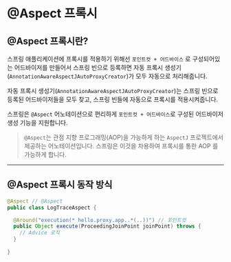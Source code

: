 # **@Aspect 프록시**

## **@Aspect 프록시란?**

스프링 애플리케이션에 프록시를 적용하기 위해선 `포인트컷 + 어드바이스` 로 구성되어있는 어드바이저를 만들어서 스프링 빈으로 등록하면 자동 프록시 생성기(`AnnotationAwareAspectJAutoProxyCreator`)가 모두 자동으로 처리해줍니다. 

자동 프록시 생성기(`AnnotationAwareAspectJAutoProxyCreator`)는 스프링 빈으로 등록된 어드바이저들을 모두 찾고, 스프링 빈들에 자동으로 프록시를 적용시켜줍니다. 

스프링은 `@Aspect` 어노테이션으로 편리하게 `포인트컷 + 어드바이스`로 구성된 어드바이저 생성 기능을 지원합니다. 

>  `@Aspect`는 관점 지향 프로그래밍(AOP)을 가능하게 하는 `AspectJ` 프로젝트에서 제공하는 어노테이션입니다. 스프링은 이것을 차용하여 프록시를 통한 AOP 를 가능하게 합니다. 

---
## **@Aspect 프록시 동작 방식**
```java
@Aspect // @Aspect
public class LogTraceAspect {

  @Around("execution(* hello.proxy.app..*(..))") // 포인트컷
  public Object execute(ProceedingJoinPoint joinPoint) throws {
    // Advice 로직
  }
  
}
```